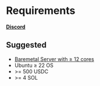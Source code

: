 # Requirements

[**Discord**](https://discord.gg/6DTGbMNYuA)

## Suggested

* [Baremetal Server with ≥ 12 cores](https://billing.nodestop.io/aff.php?aff=88)
* Ubuntu ≥ 22 OS
* \>= 500 USDC
* \>= 4 SOL

